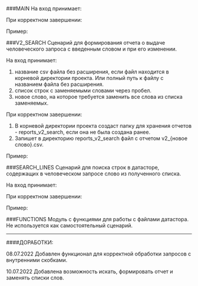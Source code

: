
###MAIN
На вход принимает:

При корректном завершении:

Пример:

###V2_SEARCH
Сценарий для формирования отчета о выдаче человеческого запроса с введенным словом и при его изменении.

На вход принимает:
1. название csv файла без расширения, если файл находится в корневой директории проекта. Или полный путь к файлу с названием файла без расширения. 
2. список строк с заменяемыми словами через пробел. 
3. новое слово, на которое требуется заменить все слова из списка заменяемых.

При корректном завершении:
1. В корневой директории проекта создаст папку для хранения отчетов - reports_v2_search, если она не была создана ранее.
2. Запишет в директорию reports_v2_search файл с отчетом v2_{новое слово}.csv.

Пример:

###SEARCH_LINES
Сценарий для поиска строк в датасторе, содержащих в человеческом запросе слово из полученного списка.

На вход принимает:

При корректном завершении:

Пример:

###FUNCTIONS
Модуль с функциями для работы с файлами датастора. Не используется как самостоятельный сценарий.

---

####ДОРАБОТКИ:

08.07.2022 Добавлен функционал для корректной обработки запросов с внутренними скобками.

10.07.2022 Добавлена возможность искать, формировать отчет и заменять списки слов.